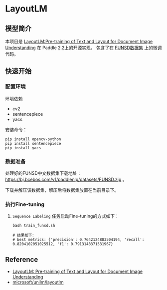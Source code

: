 # LayoutLM

## 模型简介
本项目是 [LayoutLM:Pre-training of Text and Layout for Document Image Understanding](https://arxiv.org/pdf/1912.13318v5.pdf) 在 Paddle 2.2上的开源实现，
包含了在 [FUNSD数据集](https://github.com/doc-analysis/FUNSD) 上的微调代码。

## 快速开始
### 配置环境
环境依赖
- cv2
- sentencepiece
- yacs

安装命令：
```shell
pip install opencv-python
pip install sentencepiece
pip install yacs
```

### 数据准备
处理好的FUNSD中文数据集下载地址：https://bj.bcebos.com/v1/paddlenlp/datasets/FUNSD.zip 。

下载并解压该数据集，解压后将数据集放置在当前目录下。

### 执行Fine-tuning
1. ``Sequence Labeling`` 任务启动Fine-tuning的方式如下：
    ```shell
    bash train_funsd.sh

    # 结果如下:
    # best metrics: {'precision': 0.7642124883504194, 'recall': 0.8204102051025512, 'f1': 0.7913148371531967}
    ```


## Reference
- [LayoutLM: Pre-training of Text and Layout for Document Image Understanding](https://arxiv.org/pdf/1912.13318v5.pdf)
- [microsoft/unilm/layoutlm](https://github.com/microsoft/unilm/tree/master/layoutlm)
